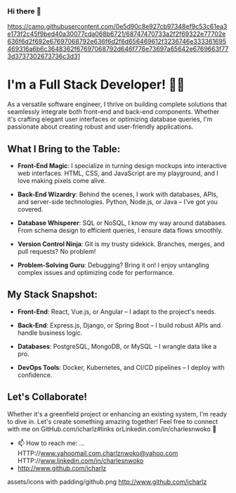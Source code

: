 ### Hi there 👋

https://camo.githubusercontent.com/0e5d90c8e927cb97348ef9c53c61ea3e173f2c45f9bed40a30077cda068b6721/68747470733a2f2f69322e77702e636f6d2f692e67697068792e636f6d2f6d656469612f3236746e333361695469316a6b6c3648362f67697068792d646f776e73697a65642e6769663f773d3737302673736c3d31

# I'm a Full Stack Developer! 👨‍💻

As a versatile software engineer, I thrive on building complete solutions that seamlessly integrate both front-end and back-end components. Whether it's crafting elegant user interfaces or optimizing database queries, I'm passionate about creating robust and user-friendly applications.

## What I Bring to the Table:

- **Front-End Magic**: I specialize in turning design mockups into interactive web interfaces. HTML, CSS, and JavaScript are my playground, and I love making pixels come alive.

- **Back-End Wizardry**: Behind the scenes, I work with databases, APIs, and server-side technologies. Python, Node.js, or Java – I've got you covered.

- **Database Whisperer**: SQL or NoSQL, I know my way around databases. From schema design to efficient queries, I ensure data flows smoothly.

- **Version Control Ninja**: Git is my trusty sidekick. Branches, merges, and pull requests? No problem!

- **Problem-Solving Guru**: Debugging? Bring it on! I enjoy untangling complex issues and optimizing code for performance.

## My Stack Snapshot:

- **Front-End**: React, Vue.js, or Angular – I adapt to the project's needs.

- **Back-End**: Express.js, Django, or Spring Boot – I build robust APIs and handle business logic.

- **Databases**: PostgreSQL, MongoDB, or MySQL – I wrangle data like a pro.

- **DevOps Tools**: Docker, Kubernetes, and CI/CD pipelines – I deploy with confidence.

## Let's Collaborate!

Whether it's a greenfield project or enhancing an existing system, I'm ready to dive in. Let's create something amazing together! Feel free to connect with me on GitHub.com/icharlz#links orLinkedin.com/in/charlesnwoko 🚀

- 📫 How to reach me: ... HTTP://www.yahoomail.com.charlznwoko@yahoo.com HTTP://www.linkedin.com/in/charlesnwoko
- http://www.github.com/icharlz

assets/icons with padding/github.png http://www.github.com/icharlz

<!--
**iCharlz/iCharlz** is a ✨ _special_ ✨ repository because its `README.md` (this file) appears on your GitHub profile.

Here are some ideas to get you started:

- 🔭 I’m currently working on ... Web Stack
- 🌱 I’m currently learning ... Django, React
- 👯 I’m looking to collaborate on any project with anyone 

-let's connect: www.linkedin.com/in/charlesnwoko 
-->
